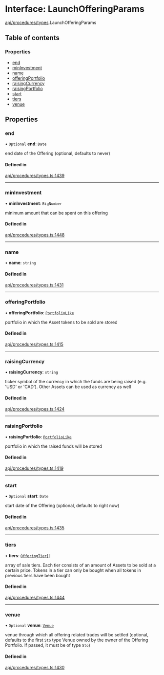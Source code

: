 # Interface: LaunchOfferingParams

[api/procedures/types](../wiki/api.procedures.types).LaunchOfferingParams

## Table of contents

### Properties

- [end](../wiki/api.procedures.types.LaunchOfferingParams#end)
- [minInvestment](../wiki/api.procedures.types.LaunchOfferingParams#mininvestment)
- [name](../wiki/api.procedures.types.LaunchOfferingParams#name)
- [offeringPortfolio](../wiki/api.procedures.types.LaunchOfferingParams#offeringportfolio)
- [raisingCurrency](../wiki/api.procedures.types.LaunchOfferingParams#raisingcurrency)
- [raisingPortfolio](../wiki/api.procedures.types.LaunchOfferingParams#raisingportfolio)
- [start](../wiki/api.procedures.types.LaunchOfferingParams#start)
- [tiers](../wiki/api.procedures.types.LaunchOfferingParams#tiers)
- [venue](../wiki/api.procedures.types.LaunchOfferingParams#venue)

## Properties

### end

• `Optional` **end**: `Date`

end date of the Offering (optional, defaults to never)

#### Defined in

[api/procedures/types.ts:1439](https://github.com/PolymeshAssociation/polymesh-sdk/blob/f8a937f04/src/api/procedures/types.ts#L1439)

___

### minInvestment

• **minInvestment**: `BigNumber`

minimum amount that can be spent on this offering

#### Defined in

[api/procedures/types.ts:1448](https://github.com/PolymeshAssociation/polymesh-sdk/blob/f8a937f04/src/api/procedures/types.ts#L1448)

___

### name

• **name**: `string`

#### Defined in

[api/procedures/types.ts:1431](https://github.com/PolymeshAssociation/polymesh-sdk/blob/f8a937f04/src/api/procedures/types.ts#L1431)

___

### offeringPortfolio

• **offeringPortfolio**: [`PortfolioLike`](../wiki/api.entities.types#portfoliolike)

portfolio in which the Asset tokens to be sold are stored

#### Defined in

[api/procedures/types.ts:1415](https://github.com/PolymeshAssociation/polymesh-sdk/blob/f8a937f04/src/api/procedures/types.ts#L1415)

___

### raisingCurrency

• **raisingCurrency**: `string`

ticker symbol of the currency in which the funds are being raised (e.g. 'USD' or 'CAD').
  Other Assets can be used as currency as well

#### Defined in

[api/procedures/types.ts:1424](https://github.com/PolymeshAssociation/polymesh-sdk/blob/f8a937f04/src/api/procedures/types.ts#L1424)

___

### raisingPortfolio

• **raisingPortfolio**: [`PortfolioLike`](../wiki/api.entities.types#portfoliolike)

portfolio in which the raised funds will be stored

#### Defined in

[api/procedures/types.ts:1419](https://github.com/PolymeshAssociation/polymesh-sdk/blob/f8a937f04/src/api/procedures/types.ts#L1419)

___

### start

• `Optional` **start**: `Date`

start date of the Offering (optional, defaults to right now)

#### Defined in

[api/procedures/types.ts:1435](https://github.com/PolymeshAssociation/polymesh-sdk/blob/f8a937f04/src/api/procedures/types.ts#L1435)

___

### tiers

• **tiers**: [`OfferingTier`](../wiki/api.entities.Offering.types.OfferingTier)[]

array of sale tiers. Each tier consists of an amount of Assets to be sold at a certain price.
  Tokens in a tier can only be bought when all tokens in previous tiers have been bought

#### Defined in

[api/procedures/types.ts:1444](https://github.com/PolymeshAssociation/polymesh-sdk/blob/f8a937f04/src/api/procedures/types.ts#L1444)

___

### venue

• `Optional` **venue**: [`Venue`](../wiki/api.entities.Venue.Venue)

venue through which all offering related trades will be settled
  (optional, defaults to the first `Sto` type Venue owned by the owner of the Offering Portfolio.
  If passed, it must be of type `Sto`)

#### Defined in

[api/procedures/types.ts:1430](https://github.com/PolymeshAssociation/polymesh-sdk/blob/f8a937f04/src/api/procedures/types.ts#L1430)
